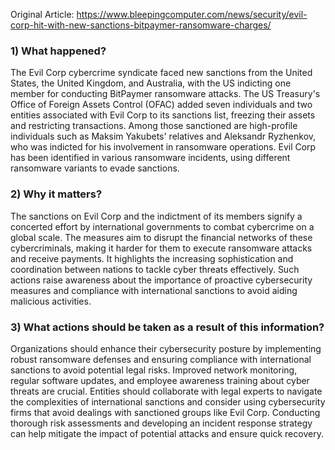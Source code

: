 Original Article: https://www.bleepingcomputer.com/news/security/evil-corp-hit-with-new-sanctions-bitpaymer-ransomware-charges/

### 1) What happened?

The Evil Corp cybercrime syndicate faced new sanctions from the United States, the United Kingdom, and Australia, with the US indicting one member for conducting BitPaymer ransomware attacks. The US Treasury's Office of Foreign Assets Control (OFAC) added seven individuals and two entities associated with Evil Corp to its sanctions list, freezing their assets and restricting transactions. Among those sanctioned are high-profile individuals such as Maksim Yakubets' relatives and Aleksandr Ryzhenkov, who was indicted for his involvement in ransomware operations. Evil Corp has been identified in various ransomware incidents, using different ransomware variants to evade sanctions.

### 2) Why it matters?

The sanctions on Evil Corp and the indictment of its members signify a concerted effort by international governments to combat cybercrime on a global scale. The measures aim to disrupt the financial networks of these cybercriminals, making it harder for them to execute ransomware attacks and receive payments. It highlights the increasing sophistication and coordination between nations to tackle cyber threats effectively. Such actions raise awareness about the importance of proactive cybersecurity measures and compliance with international sanctions to avoid aiding malicious activities.

### 3) What actions should be taken as a result of this information?

Organizations should enhance their cybersecurity posture by implementing robust ransomware defenses and ensuring compliance with international sanctions to avoid potential legal risks. Improved network monitoring, regular software updates, and employee awareness training about cyber threats are crucial. Entities should collaborate with legal experts to navigate the complexities of international sanctions and consider using cybersecurity firms that avoid dealings with sanctioned groups like Evil Corp. Conducting thorough risk assessments and developing an incident response strategy can help mitigate the impact of potential attacks and ensure quick recovery.
